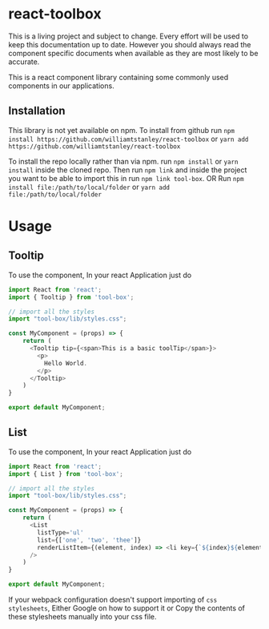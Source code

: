 # react-toolbox

This is a living project and subject to change. Every effort will be used to keep this documentation up to date.
However you should always read the component specific documents when available as they are most likely to be accurate.

This is a react component library containing some commonly used components in our applications.

## Installation

This library is not yet available on npm.
To install from github run `npm install https://github.com/williamtstanley/react-toolbox` or  `yarn add https://github.com/williamtstanley/react-toolbox`

To install the repo locally rather than via npm. run `npm install` or `yarn install` inside the cloned repo.
Then run `npm link` and inside the project you want to be able to import this in run `npm link tool-box`. OR
Run `npm install file:/path/to/local/folder` or `yarn add file:/path/to/local/folder`


# Usage

## Tooltip
To use the component, In your react Application just do

```javascript
import React from 'react';
import { Tooltip } from 'tool-box';

// import all the styles
import "tool-box/lib/styles.css";

const MyComponent = (props) => {
    return (
      <Tooltip tip={<span>This is a basic toolTip</span>}>
        <p>
          Hello World.
        </p>
      </Tooltip>
    )
}

export default MyComponent;


```

## List
To use the component, In your react Application just do

```javascript
import React from 'react';
import { List } from 'tool-box';

// import all the styles
import "tool-box/lib/styles.css";

const MyComponent = (props) => {
    return (
      <List 
        listType='ul'
        list={['one', 'two', 'thee']}
        renderListItem={(element, index) => <li key={`${index}${element}`}>{element}</li>}
      />
    )
}

export default MyComponent;


```

If your webpack configuration doesn't support importing of `css stylesheets`, Either Google on how to support it or Copy the contents of these stylesheets manually into your css file.
